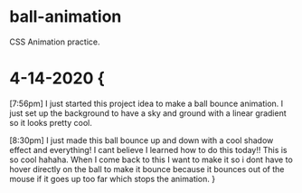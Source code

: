 # ball-animation
CSS Animation practice. 

# 4-14-2020 {
  [7:56pm]
  I just started this project idea to make a ball bounce animation. I just set up the background to have a sky and ground with a linear gradient so it looks pretty cool.

  [8:30pm]
  I just made this ball bounce up and down with a cool shadow effect and everything! I cant believe I learned how to do this today!! This is so cool hahaha. When I come back to this I want to make it so i dont have to hover directly on the ball to make it bounce because it bounces out of the mouse if it goes up too far which stops the animation.
}
